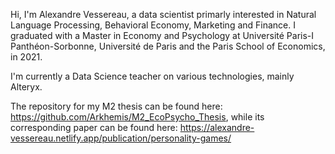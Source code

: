 Hi, I'm Alexandre Vessereau, a data scientist primarly interested in Natural Language Processing, Behavioral Economy, Marketing and Finance.
I graduated with a Master in Economy and Psychology at Université Paris-I Panthéon-Sorbonne, Université de Paris and the Paris School of Economics, in 2021.

I'm currently a Data Science teacher on various technologies, mainly Alteryx.

The repository for my M2 thesis can be found here: https://github.com/Arkhemis/M2_EcoPsycho_Thesis, while its corresponding paper can be found here: https://alexandre-vessereau.netlify.app/publication/personality-games/
